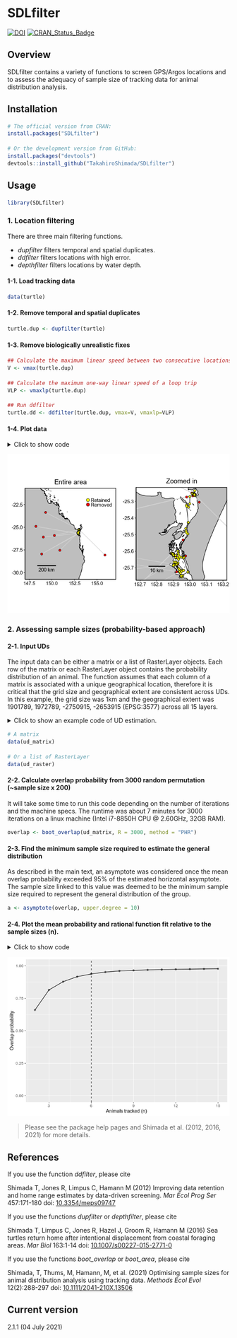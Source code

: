 <!-- README.md is generated from README.Rmd. Please edit that file -->

# SDLfilter

[![DOI](https://zenodo.org/badge/DOI/10.5281/zenodo.3631115.svg)](https://doi.org/10.5281/zenodo.3631115)
[![CRAN_Status_Badge](https://www.r-pkg.org/badges/version/SDLfilter)](https://cran.r-project.org/package=SDLfilter)

## Overview

SDLfilter contains a variety of functions to screen GPS/Argos locations
and to assess the adequacy of sample size of tracking data for animal
distribution analysis.

## Installation

``` r
# The official version from CRAN:
install.packages("SDLfilter")

# Or the development version from GitHub:
install.packages("devtools")
devtools::install_github("TakahiroShimada/SDLfilter")
```

## Usage

``` r
library(SDLfilter)
```

### 1. Location filtering

There are three main filtering functions.

-   *dupfilter* filters temporal and spatial duplicates.  
-   *ddfilter* filters locations with high error.  
-   *depthfilter* filters locations by water depth.

<!-- <p>&nbsp;</p> -->

#### 1-1. Load tracking data

``` r
data(turtle)
```

#### 1-2. Remove temporal and spatial duplicates

``` r
turtle.dup <- dupfilter(turtle)
```

#### 1-3. Remove biologically unrealistic fixes

``` r
## Calculate the maximum linear speed between two consecutive locations
V <- vmax(turtle.dup)  

## Calculate the maximum one-way linear speed of a loop trip
VLP <- vmaxlp(turtle.dup) 

## Run ddfilter
turtle.dd <- ddfilter(turtle.dup, vmax=V, vmaxlp=VLP)
```

#### 1-4. Plot data

<details>
<summary>
Click to show code
</summary>

``` r
 # Entire area
 p1 <- map_track(turtle.dup, bgmap=Australia, point.size = 2, line.size = 0.5, axes.lab.size = 0, 
             sb.distance=200, multiplot = FALSE, point.bg = "red",
             title.size=15, title="Entire area")[[1]] + 
   geom_point(aes(x=lon, y=lat), data=turtle.dd, size=2, fill="yellow", shape=21)+
   geom_point(aes(x=x, y=y), data=data.frame(x=c(154, 154), y=c(-22, -22.5)), 
              size=3, fill=c("yellow", "red"), shape=21) + 
   annotate("text", x=c(154.3, 154.3), y=c(-22, -22.5), label=c("Retained", "Removed"), 
            colour="black", size=4, hjust = 0)

 # Zoomed in
 p2 <- map_track(turtle.dup, bgmap=SandyStrait, xlim=c(152.7, 153.2), ylim=(c(-25.75, -25.24)), 
             axes.lab.size = 0, sb.distance=10, point.size = 2, point.bg = "red", line.size = 0.5, 
             multiplot = FALSE, title.size=15, title="Zoomed in")[[1]] + 
 geom_path(aes(x=lon, y=lat), data=turtle.dd, size=0.5, colour="black", linetype=1) + 
 geom_point(aes(x=lon, y=lat), data=turtle.dd, size=2, colour="black", shape=21, fill="yellow")
 
 ## plot
 gridExtra::grid.arrange(p1, p2, layout_matrix=cbind(1,2))
```

</details>

![](man/figures/unnamed-chunk-7-1.png)

### 2. Assessing sample sizes (probability-based approach)

#### 2-1. Input UDs

The input data can be either a matrix or a list of RasterLayer objects.
Each row of the matrix or each RasterLayer object contains the
probability distribution of an animal. The function assumes that each
column of a matrix is associated with a unique geographical location,
therefore it is critical that the grid size and geographical extent are
consistent across UDs. In this example, the grid size was 1km and the
geographical extent was 1901789, 1972789, -2750915, -2653915 (EPSG:3577)
across all 15 layers.

<details>
<summary>
Click to show an example code of UD estimation.
</summary>

``` r
library(adehabitatHR); library(raster)

## Tracking data
data(flatback)
flatback <- track_param(flatback, param = "time") # calculate time between successive locations
flatback_id <- unique(flatback$id)


## Data range with 5km buffer
buff <- 5e+3
xmin <- min(flatback$x) - buff; xmax <- max(flatback$x) + buff
ymin <- min(flatback$y) - buff; ymax <- max(flatback$y) + buff

## Make a grid layer
cell.size <- 1e+3 # (1km x 1km)
x <- seq(xmin, xmax, cell.size)
y <- seq(ymin, ymax, cell.size)
xy.df <- expand.grid(x = x, y = y)
xy.coords <- SpatialPixels(SpatialPoints(xy.df))
xy.sp <- SpatialPoints(xy.coords, proj4string = CRS("+init=epsg:3577"))
z <- rep(1, nrow(xy.df))
xyz <- cbind(xy.df, z)
grid_spdf <- SpatialPixelsDataFrame(xy.coords, xyz)

## UD per turtle
ud_raster <- list()
for(i in 1:length(flatback_id)){
  
  ## ID
  ID <- flatback_id[i]

  ## Tracking data
  turtle.data <- with(flatback, flatback[id %in% ID, ])

  ## Creates an object of class Itraj
  data.ltraj <- with(turtle.data, as.ltraj(turtle.data[,c("x", "y")], date=DateTime, id=ID, burst=ID))
  
  ## Parameters for BRB
  TM = quantile(turtle.data$pTime, probs = 0.95, na.rm = TRUE)*3600
  LM = 50
  dp = BRB.likD(data.ltraj, Tmax=TM, Lmin=LM)
  HM = 100
  
  ## Estimate the UD
  ud <- BRB(data.ltraj, D=dp, Tmax=TM, Lmin=LM, hmin=HM, grid=grid_spdf, type="UD")
  
  ## Convert the UD to raster
  ud_raster[[i]] <- raster(ud)
}
```

</details>

``` r
# A matrix
data(ud_matrix)

# Or a list of RasterLayer
data(ud_raster)
```

#### 2-2. Calculate overlap probability from 3000 random permutation (\~sample size x 200)

It will take some time to run this code depending on the number of
iterations and the machine specs. The runtime was about 7 minutes for
3000 iterations on a linux machine (Intel i7-8850H CPU @ 2.60GHz, 32GB
RAM).

``` r
overlap <- boot_overlap(ud_matrix, R = 3000, method = "PHR")
```

#### 2-3. Find the minimum sample size required to estimate the general distribution

As described in the main text, an asymptote was considered once the mean
overlap probability exceeded 95% of the estimated horizontal asymptote.
The sample size linked to this value was deemed to be the minimum sample
size required to represent the general distribution of the group.

``` r
a <- asymptote(overlap, upper.degree = 10)
```

#### 2-4. Plot the mean probability and rational function fit relative to the sample sizes (n).

<details>
<summary>
Click to show code
</summary>

``` r
ggplot(data = overlap$summary)+
  geom_point(aes(x = N, y = mu), alpha = 0.5) + 
  geom_path(data = a$results, aes(x = x, y = ys)) + 
  geom_vline(xintercept = a$min.n, linetype = 2) +
  scale_x_continuous(breaks = seq(0, 15, 3), limits = c(2,15), name = "Animals tracked (n)") +
  scale_y_continuous(limits = c(0,1), name = "Overlap probability")
```

</details>

![](man/figures/unnamed-chunk-13-1.png)

> Please see the package help pages and Shimada et al. (2012, 2016,
> 2021) for more details.

## References

If you use the function *ddfilter*, please cite

Shimada T, Jones R, Limpus C, Hamann M (2012) Improving data retention
and home range estimates by data-driven screening. *Mar Ecol Prog Ser*
457:171-180 doi:
[10.3354/meps09747](http://dx.doi.org/10.3354/meps09747)

If you use the functions *dupfilter* or *depthfilter*, please cite

Shimada T, Limpus C, Jones R, Hazel J, Groom R, Hamann M (2016) Sea
turtles return home after intentional displacement from coastal foraging
areas. *Mar Biol* 163:1-14 doi:
[10.1007/s00227-015-2771-0](http://dx.doi.org/10.1007/s00227-015-2771-0)

If you use the functions *boot_overlap* or *boot_area*, please cite

Shimada, T, Thums, M, Hamann, M, et al. (2021) Optimising sample sizes
for animal distribution analysis using tracking data. *Methods Ecol
Evol* 12(2):288-297 doi:
[10.1111/2041-210X.13506](https://doi.org/10.1111/2041-210X.13506)

## Current version

2.1.1 (04 July 2021)
